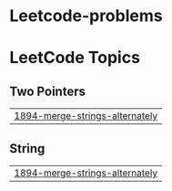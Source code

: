 # Leetcode-problems
<!---LeetCode Topics Start-->
# LeetCode Topics
## Two Pointers
|  |
| ------- |
| [1894-merge-strings-alternately](https://github.com/LOKESHGOPAL21/Leetcode-problems/tree/master/1894-merge-strings-alternately) |
## String
|  |
| ------- |
| [1894-merge-strings-alternately](https://github.com/LOKESHGOPAL21/Leetcode-problems/tree/master/1894-merge-strings-alternately) |
<!---LeetCode Topics End-->